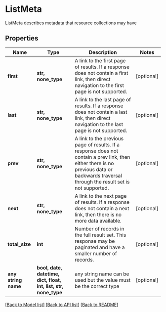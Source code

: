 # ListMeta

ListMeta describes metadata that resource collections may have

## Properties
Name | Type | Description | Notes
------------ | ------------- | ------------- | -------------
**first** | **str, none_type** | A link to the first page of results. If a response does not contain a first link, then direct navigation to the first page is not supported. | [optional] 
**last** | **str, none_type** | A link to the last page of results. If a response does not contain a last link, then direct navigation to the last page is not supported. | [optional] 
**prev** | **str, none_type** | A link to the previous page of results. If a response does not contain a prev link, then either there is no previous data or backwards traversal through the result set is not supported. | [optional] 
**next** | **str, none_type** | A link to the next page of results. If a response does not contain a next link, then there is no more data available. | [optional] 
**total_size** | **int** | Number of records in the full result set. This response may be paginated and have a smaller number of records. | [optional] 
**any string name** | **bool, date, datetime, dict, float, int, list, str, none_type** | any string name can be used but the value must be the correct type | [optional]

[[Back to Model list]](../README.md#documentation-for-models) [[Back to API list]](../README.md#documentation-for-api-endpoints) [[Back to README]](../README.md)


